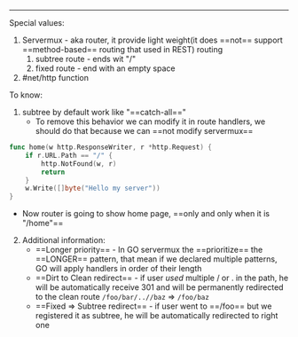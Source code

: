 ***
Special values:
1. Servermux - aka router, it provide light weight(it does ==not== support ==method-based== routing that used in REST) routing 
	1. subtree route - ends wit "/"
	2. fixed route - end with an empty space 
2. #net/http function 

To know:
1. subtree by default work like "==catch-all=="
	- To remove this behavior we can modify it in route handlers, we should do that because we can ==not modify servermux== 
```go
func home(w http.ResponseWriter, r *http.Request) {
    if r.URL.Path == "/" {
        http.NotFound(w, r)
        return 
    }
    w.Write([]byte("Hello my server"))
}

```
- Now router is going to show home page, ==only and only when it is "/home"==

2. Additional information:
	- ==Longer priority== -  In GO servermux the ==prioritize== the ==LONGER== pattern, that mean if we declared multiple patterns, GO will apply handlers in order of their length 
	- ==Dirt to Clean redirect== - if user *used* multiple / or . in the path, he will be automatically receive 301 and will be permanently redirected to the clean route  `/foo/bar/..//baz` => `/foo/baz`
	- ==Fixed => Subtree redirect== - if user went to ==/foo== but we registered it as subtree, he will be automatically redirected to right one 
